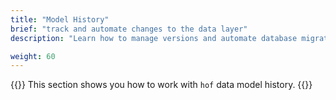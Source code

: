 ```yaml
---
title: "Model History"
brief: "track and automate changes to the data layer"
description: "Learn how to manage versions and automate database migrations"

weight: 60
---
```


{{<lead>}}
This section shows you how to work with `hof` data model history.
{{</lead>}}

